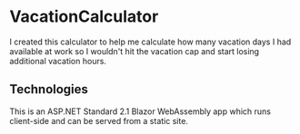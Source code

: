 # VacationCalculator
I created this calculator to help me calculate how many vacation days I had available at work so I wouldn't hit the vacation cap and start losing additional vacation hours.

## Technologies
This is an ASP.NET Standard 2.1 Blazor WebAssembly app which runs client-side and can be served from a static site.
